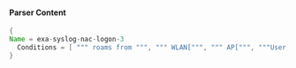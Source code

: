 #### Parser Content
```Java
{
Name = exa-syslog-nac-logon-3
  Conditions = [ """ roams from """, """ WLAN[""", """ AP[""", """User[""" ]
}
```